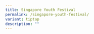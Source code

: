 ```yaml
---
title: Singapore Youth Festival
permalink: /singapore-youth-festival/
variant: tiptap
description: ""
---
```

